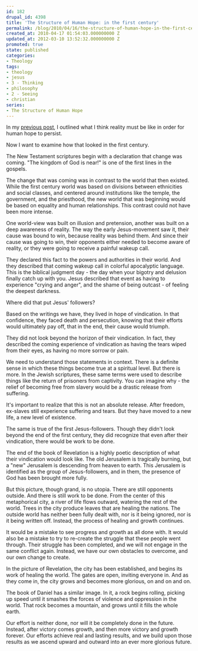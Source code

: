 ```yaml
---
id: 182
drupal_id: 4398
title: 'The Structure of Human Hope: in the first century'
permalink: /blog/2010/04/16/the-structure-of-human-hope-in-the-first-century/
created_at: 2010-04-17 01:54:03.000000000 Z
updated_at: 2012-03-10 13:52:32.000000000 Z
promoted: true
state: published
categories:
- Theology
tags:
- theology
- jesus
- 3 - Thinking
- philosophy
- 2 - Seeing
- christian
series:
- The Structure of Human Hope
---
```

In my <a href="http://micahredding.com/blog/2010/04/16/the-structure-of-human-hope/">previous post</a>, I outlined what I think reality must be like in order for human hope to persist.

Now I want to examine how that looked in the first century.

The New Testament scriptures begin with a declaration that change was coming. "The kingdom of God is near!" is one of the first lines in the gospels.

The change that was coming was in contrast to the world that then existed. While the first century world was based on divisions between ethnicities and social classes, and centered around institutions like the temple, the government, and the priesthood, the new world that was beginning would be based on equality and human relationships. This contrast could not have been more intense.

One world-view was built on illusion and pretension, another was built on a deep awareness of reality. The way the early Jesus-movement saw it, their cause was bound to win, because reality was behind them. And since their cause was going to win, their opponents either needed to become aware of reality, or they were going to receive a painful wakeup call.

They declared this fact to the powers and authorities in their world. And they described that coming wakeup call in colorful apocalyptic language. This is the biblical judgment day - the day when your bigotry and delusion finally catch up with you. Jesus described that event as having to experience "crying and anger", and the shame of being outcast - of feeling the deepest darkness.

Where did that put Jesus' followers?

Based on the writings we have, they lived in hope of vindication. In that confidence, they faced death and persecution, knowing that their efforts would ultimately pay off, that in the end, their cause would triumph.

They did not look beyond the horizon of their vindication. In fact, they described the coming experience of vindication as having the tears wiped from their eyes, as having no more sorrow or pain.

We need to understand those statements in context. There is a definite sense in which these things become true at a spiritual level. But there is more. In the Jewish scriptures, these same terms were used to describe things like the return of prisoners from captivity. You can imagine why - the relief of becoming free from slavery would be a drastic release from suffering.

It's important to realize that this is not an absolute release. After freedom, ex-slaves still experience suffering and tears. But they have moved to a new life, a new level of existence.

The same is true of the first Jesus-followers. Though they didn't look beyond the end of the first century, they did recognize that even after their vindication, there would be work to be done.

The end of the book of Revelation is a highly poetic description of what their vindication would look like. The old Jerusalem is tragically burning, but a "new" Jerusalem is descending from heaven to earth. This Jerusalem is identified as the group of Jesus-followers, and in them, the presence of God has been brought more fully.

But this picture, though grand, is no utopia. There are still opponents outside. And there is still work to be done. From the center of this metaphorical city, a river of life flows outward, watering the rest of the world. Trees in the city produce leaves that are healing the nations. The outside world has neither been fully dealt with, nor is it being ignored, nor is it being written off. Instead, the process of healing and growth continues.

It would be a mistake to see progress and growth as all done with. It would also be a mistake to try to re-create the struggle that these people went through. Their struggle has been completed, and we will not engage in the same conflict again. Instead, we have our own obstacles to overcome, and our own change to create.

In the picture of Revelation, the city has been established, and begins its work of healing the world. The gates are open, inviting everyone in. And as they come in, the city grows and becomes more glorious, on and on and on.

The book of Daniel has a similar image. In it, a rock begins rolling, picking up speed until it smashes the forces of violence and oppression in the world. That rock becomes a mountain, and grows until it fills the whole earth.

Our effort is neither done, nor will it be completely done in the future. Instead, after victory comes growth, and then more victory and growth forever. Our efforts achieve real and lasting results, and we build upon those results as we ascend upward and outward into an ever more glorious future.

